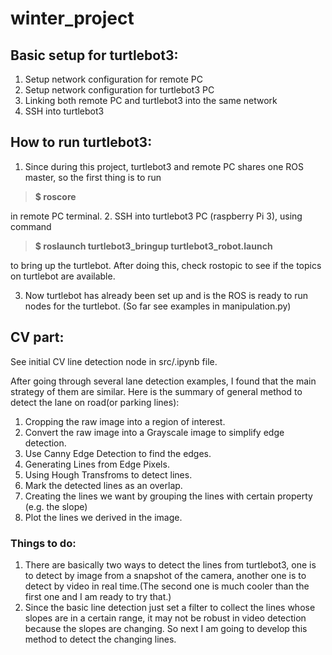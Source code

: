 # winter_project

## Basic setup for turtlebot3:
1. Setup network configuration for remote PC
2. Setup network configuration for turtlebot3 PC
3. Linking both remote PC and turtlebot3 into the same network
4. SSH into turtlebot3


## How to run turtlebot3:
1. Since during this project, turtlebot3 and remote PC shares one ROS master, so the first thing is to run
>**$ roscore**

  in remote PC terminal.
2. SSH into turtlebot3 PC (raspberry Pi 3), using command
>**$ roslaunch turtlebot3_bringup turtlebot3_robot.launch**

  to bring up the turtlebot. After doing this, check rostopic to see if the topics on turtlebot are available.

3. Now turtlebot has already been set up and is the ROS is ready to run nodes for the turtlebot. (So far see examples in manipulation.py)

## CV part:

See initial CV line detection node in src/.ipynb file.

After going through several lane detection examples, I found that the main strategy of them are similar. Here is the summary of general method to detect the lane on road(or parking lines):
1. Cropping the raw image into a region of interest.
2. Convert the raw image into a Grayscale image to simplify edge detection.
3. Use Canny Edge Detection to find the edges.
4. Generating Lines from Edge Pixels.
5. Using Hough Transfroms to detect lines.
6. Mark the detected lines as an overlap.
7. Creating the lines we want by grouping the lines with certain property (e.g. the slope)
8. Plot the lines we derived in the image.

### Things to do:
1. There are basically two ways to detect the lines from turtlebot3, one is to detect by image from a snapshot of the camera, another one is to detect by video in real time.(The second one is much cooler than the first one and I am ready to try that.)
2. Since the basic line detection just set a filter to collect the lines whose slopes are in a certain range, it may not be robust in video detection because the slopes are changing. So next I am going to develop this method to detect the changing lines.
